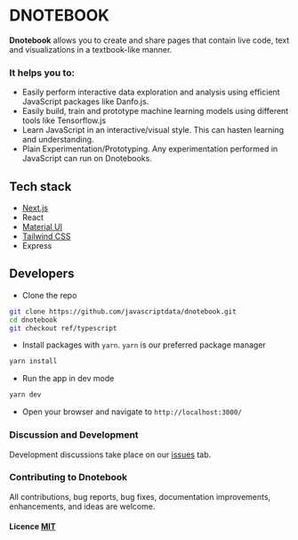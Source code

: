 
# DNOTEBOOK
**Dnotebook** allows you to create and share pages that contain live code, text and visualizations in a textbook-like manner.

### It helps you to:
- Easily perform interactive data exploration and analysis using efficient JavaScript packages like Danfo.js.
- Easily build, train and prototype machine learning models using different tools like Tensorflow.js
- Learn JavaScript in an interactive/visual style. This can hasten learning and understanding.
- Plain Experimentation/Prototyping. Any experimentation performed in JavaScript can run on Dnotebooks.
## Tech stack
* [Next.js](https://nextjs.org/)
* React
* [Material UI](https://mui.com/)
* [Tailwind CSS](https://tailwindcss.com/)
* Express 

## Developers

* Clone the repo
```sh
git clone https://github.com/javascriptdata/dnotebook.git
cd dnotebook
git checkout ref/typescript
```

* Install packages with `yarn`. `yarn` is our preferred package manager

```sh
yarn install
```
* Run the app in dev mode

```sh
yarn dev
```

* Open your browser and navigate to `http://localhost:3000/`


### Discussion and Development
Development discussions take place on our [issues](https://github.com/javascriptdata/dnotebook/issues/10) tab. 

### Contributing to Dnotebook
All contributions, bug reports, bug fixes, documentation improvements, enhancements, and ideas are welcome.

#### Licence [MIT](https://github.com/opensource9ja/dnotebook/blob/master/LICENCE)


